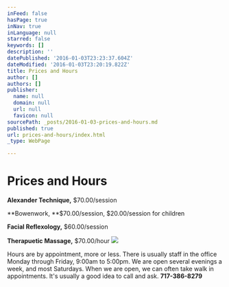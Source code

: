 ```yaml
---
inFeed: false
hasPage: true
inNav: true
inLanguage: null
starred: false
keywords: []
description: ''
datePublished: '2016-01-03T23:23:37.604Z'
dateModified: '2016-01-03T23:20:19.822Z'
title: Prices and Hours
author: []
authors: []
publisher:
  name: null
  domain: null
  url: null
  favicon: null
sourcePath: _posts/2016-01-03-prices-and-hours.md
published: true
url: prices-and-hours/index.html
_type: WebPage

---
```

# Prices and Hours

**Alexander Technique,** $70.00/session

**Bowenwork, **$70.00/session, $20.00/session for children

**Facial Reflexology,** $60.00/session

**Therapuetic Massage,** $70.00/hour
![](https://the-grid-user-content.s3-us-west-2.amazonaws.com/04588b14-6869-47fa-8f23-ba0a6742cd76.JPG)

Hours are by appointment, more or less. There is usually staff in the office Monday through Friday, 9:00am to 5:00pm. We are open several evenings a week, and most Saturdays. When we are open, we can often take walk in appointments. It's usually a good idea to call and ask. **717-386-8279**